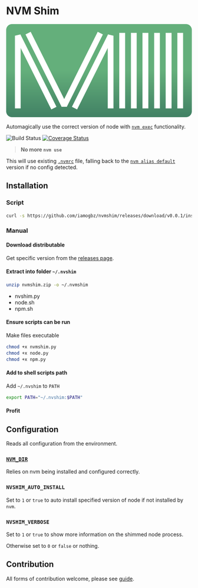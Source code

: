 # NVM Shim

![LOGO](./assets/images/logo.svg)

Automagically use the correct version of node with [`nvm exec`](https://github.com/nvm-sh/nvm#usage) functionality.

![Build Status](https://github.com/iamogbz/nvshim/workflows/Build%20Python%20App/badge.svg)
[![Coverage Status](https://coveralls.io/repos/github/iamogbz/nvshim/badge.svg?branch=HEAD)](https://coveralls.io/github/iamogbz/nvshim?branch=HEAD)

> **No more `nvm use`**

This will use existing [`.nvmrc`](https://github.com/nvm-sh/nvm#nvmrc) file, falling back to the [`nvm alias default`](https://github.com/nvm-sh/nvm#usage-1) version if no config detected.

## Installation

### Script

```sh
curl -s https://github.com/iamogbz/nvmshim/releases/download/v0.0.1/installer.py | python
```

### Manual

#### Download distributable

Get specific version from the [releases page](https://github.com/iamogbz/nvmshim/releases).

#### Extract into folder `~/.nvshim`

```sh
unzip nvmshim.zip -o ~/.nvmshim
```

- nvshim.py
- node.sh
- npm.sh

#### Ensure scripts can be run

Make files executable

```sh
chmod +x nvmshim.py
chmod +x node.py
chmod +x npm.py
```

#### Add to shell scripts path

Add `~/.nvshim` to `PATH`

```sh
export PATH="~/.nvshim:$PATH"
```

#### Profit

## Configuration

Reads all configuration from the environment.

### [`NVM_DIR`](https://github.com/nvm-sh/nvm#installation-and-update)

Relies on nvm being installed and configured correctly.

### `NVSHIM_AUTO_INSTALL`

Set to `1` or `true` to auto install specified version of node if not installed by `nvm`.

### `NVSHIM_VERBOSE`

Set to `1` or `true` to show more information on the shimmed node process.

Otherwise set to `0` or `false` or nothing.

## Contribution

All forms of contribution welcome, please see [guide](./CONTRIBUTING.md).
